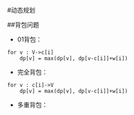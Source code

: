 #动态规划    

##背包问题    

+ 01背包：  

```
for v : V->c[i]
    dp[v] = max(dp[v], dp[v-c[i]]+w[i])
```

+ 完全背包：  

```
for v : c[i]->V
    dp[v] = max(dp[v], dp[v-c[i]]+w[i])
```

+ 多重背包：
    